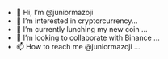 - 👋 Hi, I’m @juniormazoji
- 👀 I’m interested in cryptorcurrency...
- 🌱 I’m currently lunching my new coin ...
- 💞️ I’m looking to collaborate with Binance  ...
- 📫 How to reach me @juniormazoji ...

<!---
juniormazoji/juniormazoji is a ✨ special ✨ repository because its `README.md` (this file) appears on your GitHub profile.
You can click the Preview link to take a look at your changes.
--->
